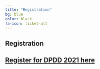 ```yaml
---
title: "Registration"
bg: blue
color: black
fa-icon: ticket-alt
---
```


## Registration

## [Register for DPDD 2021 here](https://www.eventbrite.com/e/data-platform-discovery-day-2021-tickets-165721995951)
